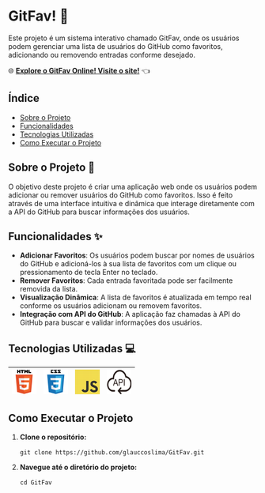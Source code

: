 # GitFav! 🌟

Este projeto é um sistema interativo chamado GitFav, onde os usuários podem gerenciar uma lista de usuários do GitHub como favoritos, adicionando ou removendo entradas conforme desejado.

🌐 [**Explore o GitFav Online! Visite o site!**](https://git-fav-ochre.vercel.app/) 👈

## Índice

- [Sobre o Projeto](#sobre-o-projeto-)
- [Funcionalidades](#funcionalidades-)
- [Tecnologias Utilizadas](#tecnologias-utilizadas-)
- [Como Executar o Projeto](#como-executar-o-projeto)

## Sobre o Projeto 📖

O objetivo deste projeto é criar uma aplicação web onde os usuários podem adicionar ou remover usuários do GitHub como favoritos. Isso é feito através de uma interface intuitiva e dinâmica que interage diretamente com a API do GitHub para buscar informações dos usuários.

## Funcionalidades ✨

- **Adicionar Favoritos**: Os usuários podem buscar por nomes de usuários do GitHub e adicioná-los à sua lista de favoritos com um clique ou pressionamento de tecla Enter no teclado.
- **Remover Favoritos**: Cada entrada favoritada pode ser facilmente removida da lista.
- **Visualização Dinâmica**: A lista de favoritos é atualizada em tempo real conforme os usuários adicionam ou removem favoritos.
- **Integração com API do GitHub**: A aplicação faz chamadas à API do GitHub para buscar e validar informações dos usuários.

## Tecnologias Utilizadas 💻

| ![HTML5](https://raw.githubusercontent.com/glauccoslima/servidor_estaticos/main/html5-original-wordmark%20(1).png) | ![CSS3](https://raw.githubusercontent.com/glauccoslima/servidor_estaticos/main/css3-original-wordmark.png) | ![JavaScript](https://raw.githubusercontent.com/glauccoslima/servidor_estaticos/main/javascript.png) | ![API](https://raw.githubusercontent.com/glauccoslima/servidor_estaticos/main/api-3.png) |
|:---:|:---:|:---:|:---:|

## Como Executar o Projeto

1. **Clone o repositório:**

    ```
    git clone https://github.com/glauccoslima/GitFav.git
    ```

2. **Navegue até o diretório do projeto:**

    ```
    cd GitFav
    ```